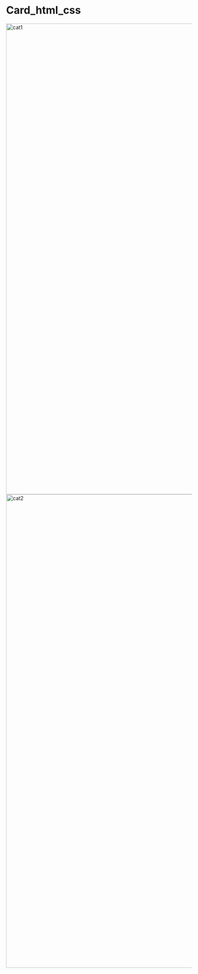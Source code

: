 # Card_html_css


<img width="1277" alt="cat1" src="https://user-images.githubusercontent.com/21189063/208263600-3abd479f-0680-41fc-a60b-48a3c4d16e02.png">

<img width="1284" alt="cat2" src="https://user-images.githubusercontent.com/21189063/208263601-2e3f74b3-414b-475f-925f-e1875f0cf4e2.png">
